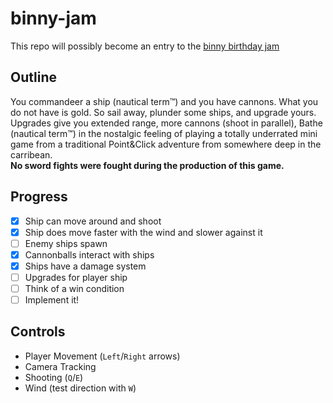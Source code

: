 # binny-jam
This repo will possibly become an entry to the [binny birthday jam](https://itch.io/jam/binnys-birthday-jam-2022)

## Outline
You commandeer a ship (nautical term™) and you have cannons. What you do not have is gold.
So sail away, plunder some ships, and upgrade yours.
Upgrades give you extended range, more cannons (shoot in parallel), 
Bathe (nautical term™) in the nostalgic feeling of playing a totally underrated mini game from a traditional Point&Click adventure from somewhere deep in the carribean.  
**No sword fights were fought during the production of this game.**

## Progress
- [x] Ship can move around and shoot
- [x] Ship does move faster with the wind and slower against it
- [ ] Enemy ships spawn
- [x] Cannonballs interact with ships
- [x] Ships have a damage system
- [ ] Upgrades for player ship
- [ ] Think of a win condition
- [ ] Implement it!

## Controls
- Player Movement (`Left`/`Right` arrows)
- Camera Tracking
- Shooting (`Q`/`E`)
- Wind (test direction with `W`)
